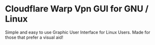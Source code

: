 # Cloudflare Warp Vpn GUI for GNU / Linux

Simple and easy to use Graphic User Interface for Linux Users.
Made for those that prefer a visual aid!
